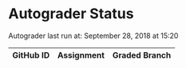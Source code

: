 # Autograder Status
Autograder last run at: September 28, 2018 at 15:20

| GitHub ID | Assignment | Graded Branch |
|-----------|------------|---------------|
